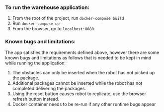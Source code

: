 ### To run the warehouse application:

1. From the root of the project, run `docker-compose build`
1. Run `docker-compose up`
1. From the browser, go to `localhost:8080`


### Known bugs and limitations:

The app satisfies the requirements defined above, however there are some known bugs and limitations as follows that is needed to be kept in mind while running the application:

1. The obstacles can only be inserted when the robot has not picked up the package.
1. Additional packages cannot be inserted while the robot has not completed delivering the packages.
1. Using the reset button causes robot to replicate, use the browser refresh button instead.
1. Docker container needs to be re-run if any other runtime bugs appear